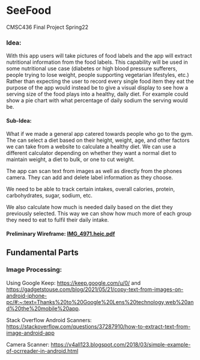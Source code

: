 # SeeFood
CMSC436 Final Project Spring22

### Idea: 
With this app users will take pictures of food labels and the app will extract nutritional information
from the food labels. This capability will be used in some nutritional use case (diabetes or high
blood pressure sufferers, people trying to lose weight, people supporting vegetarian lifestyles, etc.)
Rather than expecting the user to record every single food item they eat the purpose of the app
would instead be to give a visual display to see how a serving size of the food plays into a healthy,
daily diet. For example could show a pie chart with what percentage of daily sodium the serving
would be.

#### Sub-Idea:
What if we made a general app catered towards people who go to the gym. The can select a diet based on their
height, weight, age, and other factors we can take from a website to calculate a healthy diet. We can use a 
different calculator depending on whether they want a normal diet to maintain weight, a diet to bulk, or one 
to cut weight.

The app can scan text from images as well as directly from the phones camera. They can add and delete label
information as they choose. 

We need to be able to track certain intakes, overall calories, protein, carbohydrates, sugar, sodium, etc.

We also calculate how much is needed daily based on the diet they previously selected. This way we can show 
how much more of each group they need to eat to fulfil their daily intake.

#### Preliminary Wireframe: [IMG_4971.heic.pdf](https://github.com/agolikov28/SeeFood/files/8438290/IMG_4971.heic.pdf)

## Fundamental Parts
### Image Processing: 

Using Google Keep: https://keep.google.com/u/0/ and
https://gadgetstouse.com/blog/2021/05/21/copy-text-from-images-on-android-iphone-pc/#:~:text=Thanks%20to%20Google%20Lens%20technology,web%20and%20the%20mobile%20app.

Stack Overflow Android Scanners: https://stackoverflow.com/questions/37287910/how-to-extract-text-from-image-android-app

Camera Scanner: https://v4all123.blogspot.com/2018/03/simple-example-of-ocrreader-in-android.html
